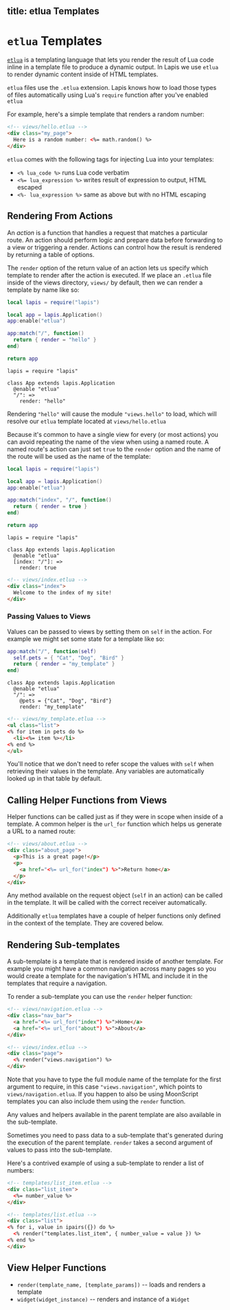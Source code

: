 title: etlua Templates
--

# `etlua` Templates

[`etlua`][1] is a templating language that lets you render the result of Lua
code inline in a template file to produce a dynamic output. In Lapis we use
`etlua` to render dynamic content inside of HTML templates.

`etlua` files use the `.etlua` extension. Lapis knows how to load those types
of files automatically using Lua's `require` function after you've enabled
`etlua`

For example, here's a simple template that renders a random number:

```html
<!-- views/hello.etlua -->
<div class="my_page">
  Here is a random number: <%= math.random() %>
</div>
```

`etlua` comes with the following tags for injecting Lua into your templates:

* `<% lua_code %>` runs Lua code verbatim
* `<%= lua_expression %>` writes result of expression to output, HTML escaped
* `<%- lua_expression %>` same as above but with no HTML escaping


## Rendering From Actions

An *action* is a function that handles a request that matches a particular
route. An action should perform logic and prepare data before forwarding to a
view or triggering a render. Actions can control how the result is rendered by
returning a table of options.

The `render` option of the return value of an action lets us specify which
template to render after the action is executed. If we place an `.etlua` file
inside of the views directory, `views/` by default, then we can render a
template by name like so:


```lua
local lapis = require("lapis")

local app = lapis.Application()
app:enable("etlua")

app:match("/", function()
  return { render = "hello" }
end)

return app
```

```moon
lapis = require "lapis"

class App extends lapis.Application
  @enable "etlua"
  "/": =>
    render: "hello"
```


Rendering `"hello"` will cause the module `"views.hello"` to load, which will
resolve our `etlua` template located at `views/hello.etlua`

Because it's common to have a single view for every (or most actions) you can
avoid repeating the name of the view when using a named route. A named route's
action can just set `true` to the `render` option and the name of the route
will be used as the name of the template:


```lua
local lapis = require("lapis")

local app = lapis.Application()
app:enable("etlua")

app:match("index", "/", function()
  return { render = true }
end)

return app
```

```moon
lapis = require "lapis"

class App extends lapis.Application
  @enable "etlua"
  [index: "/"]: =>
    render: true
```

```html
<!-- views/index.etlua -->
<div class="index">
  Welcome to the index of my site!
</div>
```


### Passing Values to Views

Values can be passed to views by setting them on `self` in the action. For
example we might set some state for a template like so:


```lua
app:match("/", function(self)
  self.pets = { "Cat", "Dog", "Bird" }
  return { render = "my_template" }
end)
```

```moon
class App extends lapis.Application
  @enable "etlua"
  "/": =>
    @pets = {"Cat", "Dog", "Bird"}
    render: "my_template"
```

```html
<!-- views/my_template.etlua -->
<ul class="list">
<% for item in pets do %>
  <li><%= item %></li>
<% end %>
</ul>
```

You'll notice that we don't need to refer scope the values with `self` when
retrieving their values in the template. Any variables are automatically looked
up in that table by default.


## Calling Helper Functions from Views

Helper functions can be called just as if they were in scope when inside of a
template. A common helper is the `url_for` function which helps us generate a
URL to a named route:

```html
<!-- views/about.etlua -->
<div class="about_page">
  <p>This is a great page!</p>
  <p>
    <a href="<%= url_for("index") %>">Return home</a>
  </p>
</div>
```

Any method available on the request object (`self` in an action) can be called
in the template. It will be called with the correct receiver automatically.

Additionally `etlua` templates have a couple of helper functions only defined in
the context of the template. They are covered below.


## Rendering Sub-templates

A sub-template is a template that is rendered inside of another template. For example
you might have a common navigation across many pages so you would create a
template for the navigation's HTML and include it in the templates that require
a navigation.

To render a sub-template you can use the `render` helper function:

```html
<!-- views/navigation.etlua -->
<div class="nav_bar">
  <a href="<%= url_for("index") %>">Home</a>
  <a href="<%= url_for("about") %>">About</a>
</div>
```

```html
<!-- views/index.etlua -->
<div class="page">
  <% render("views.navigation") %>
</div>
```

Note that you have to type the full module name of the template for the first
argument to require, in this case `"views.navigation"`, which points to
`views/navigation.etlua`. If you happen to also be using MoonScript templates
you can also include them using the `render` function.

Any values and helpers available in the parent template are also available in
the sub-template.

Sometimes you need to pass data to a sub-template that's generated during the
execution of the parent template. `render` takes a second argument of values
to pass into the sub-template.

Here's a contrived example of using a sub-template to render a list of numbers:

```html
<!-- templates/list_item.etlua -->
<div class="list_item">
  <%= number_value %>
</div>
```

```html
<!-- templates/list.etlua -->
<div class="list">
<% for i, value in ipairs({}) do %>
  <% render("templates.list_item", { number_value = value }) %>
<% end %>
</div>
```

## View Helper Functions

* `render(template_name, [template_params])` -- loads and renders a template
* `widget(widget_instance)` -- renders and instance of a `Widget`

[1]: https://github.com/leafo/etlua
